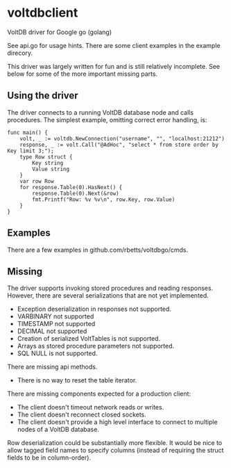 # voltdbclient

VoltDB driver for Google go (golang)

See api.go for usage hints. There are some client examples in the
example direcory.

This driver was largely written for fun and is still relatively incomplete.
See below for some of the more important missing parts.


## Using the driver

The driver connects to a running VoltDB database node and calls procedures.
The simplest example, omitting correct error handling, is:

    func main() {
        volt, _ := voltdb.NewConnection("username", "", "localhost:21212")
        response, _ := volt.Call("@AdHoc", "select * from store order by Key limit 3;");
        type Row struct {
            Key string
            Value string
        }
        var row Row
        for response.Table(0).HasNext() {
            response.Table(0).Next(&row)
            fmt.Printf("Row: %v %v\n", row.Key, row.Value)
        }
    }

## Examples

There are a few examples in github.com/rbetts/voltdbgo/cmds.

## Missing

The driver supports invoking stored procedures and reading responses.
However, there are several serializations that are not yet implemented.

 * Exception deserialization in responses not supported.
 * VARBINARY not supported
 * TIMESTAMP not supported
 * DECIMAL not supported
 * Creation of serialized VoltTables is not supported.
 * Arrays as stored procedure parameters not supported.
 * SQL NULL is not supported.

There are missing api methods.

 * There is no way to reset the table iterator.

There are missing components expected for a production client: 

 * The client doesn't timeout network reads or writes.
 * The client doesn't reconnect closed sockets.
 * The client doesn't provide a high level interface to connect to multiple
   nodes of a VoltDB database.

Row deserialization could be substantially more flexible. It would be nice
to allow tagged field names to specify columns (instead of requiring the
struct fields to be in column-order).


